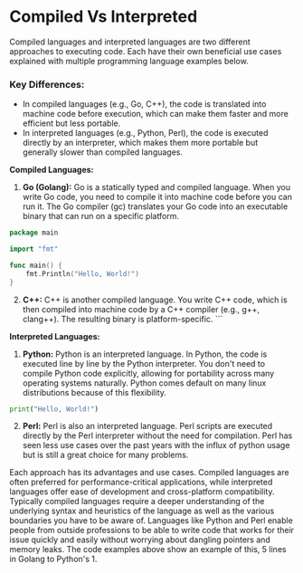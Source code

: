 # Compiled Vs Interpreted

Compiled languages and interpreted languages are two different approaches to executing code. Each have their own beneficial use cases explained with multiple programming language examples below. 

### Key Differences:
- In compiled languages (e.g., Go, C++), the code is translated into machine code before execution, which can make them faster and more efficient but less portable.
- In interpreted languages (e.g., Python, Perl), the code is executed directly by an interpreter, which makes them more portable but generally slower than compiled languages.

**Compiled Languages:**
  1. **Go (Golang):** Go is a statically typed and compiled language. When you write Go code, you need to compile it into machine code before you can run it. The Go compiler (gc) translates your Go code into an executable binary that can run on a specific platform.

```go
package main

import "fmt"

func main() {
    fmt.Println("Hello, World!")
}
```

  2. **C++:** C++ is another compiled language. You write C++ code, which is then compiled into machine code by a C++ compiler (e.g., g++, clang++). The resulting binary is platform-specific.
    ```

**Interpreted Languages:**
  1. **Python:** Python is an interpreted language. In Python, the code is executed line by line by the Python interpreter. You don't need to compile Python code explicitly, allowing for portability across many operating systems naturally. Python comes default on many linux distributions because of this flexibility. 

```python
print("Hello, World!")
```

  2. **Perl:** Perl is also an interpreted language. Perl scripts are executed directly by the Perl interpreter without the need for compilation. Perl has seen less use cases over the past years with the influx of python usage but is still a great choice for many problems. 

Each approach has its advantages and use cases. Compiled languages are often preferred for performance-critical applications, while interpreted languages offer ease of development and cross-platform compatibility. Typically compiled languages require a deeper understanding of the underlying syntax and heuristics of the language as well as the various boundaries you have to be aware of. Languages like Python and Perl enable people from outside professions to be able to write code that works for their issue quickly and easily without worrying about dangling pointers and memory leaks. The code examples above show an example of this, 5 lines in Golang to Python's 1. 
